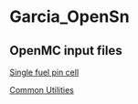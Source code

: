 # Garcia_OpenSn


## OpenMC input files

[Single fuel pin cell](./pincell/pincell.md)

[Common Utilities](./utils/utils.md)
